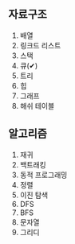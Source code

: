 ## 자료구조
1. 배열
2. 링크드 리스트
3. 스택
4. 큐(✔)
5. 트리
6. 힙
7. 그래프
8. 해쉬 테이블

## 알고리즘
1. 재귀
2. 백트래킹
3. 동적 프로그래밍
4. 정렬
5. 이진 탐색
6. DFS
7. BFS
8. 문자열
9. 그리디
